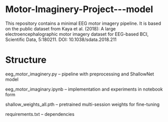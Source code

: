 # Motor-Imaginery-Project---model

This repository contains a minimal EEG motor imagery pipeline. 
It is based on the public dataset from Kaya et al. (2018): 
A large electroencephalographic motor imagery dataset for EEG-based BCI, Scientific Data, 5:180211.
DOI: 10.1038/sdata.2018.211

# Structure
eeg_motor_imaginery.py – pipeline with preprocessing and ShallowNet model

eeg_motor_imaginary.ipynb – implementation and experiments in notebook form

shallow_weights_all.pth – pretrained multi-session weights for fine-tuning

requirements.txt – dependencies
